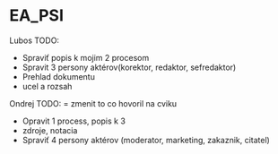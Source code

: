 # EA_PSI

Lubos TODO:
- Spraviť popis k mojim 2 procesom
- Spravit 3 persony aktérov(korektor, redaktor, sefredaktor)
- Prehlad dokumentu
- ucel a rozsah

Ondrej TODO:
= zmenit to co hovoril na cviku
- Opravit 1 process, popis k 3
- zdroje, notacia
- Spraviť 4 persony aktérov (moderator, marketing, zakaznik, citatel)